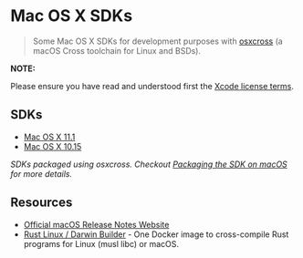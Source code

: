 # Mac OS X SDKs

> Some Mac OS X SDKs for development purposes with [osxcross](https://github.com/tpoechtrager/osxcross) (a macOS Cross toolchain for Linux and BSDs).

__NOTE:__

Please ensure you have read and understood first the [Xcode license terms](https://www.apple.com/legal/sla/docs/xcode.pdf).

## SDKs

- [Mac OS X 11.1](https://github.com/joseluisq/macosx-sdks/releases/tag/11.1)
- [Mac OS X 10.15](https://github.com/joseluisq/macosx-sdks/releases/tag/10.15)

*SDKs packaged using osxcross. Checkout [Packaging the SDK on macOS](https://github.com/tpoechtrager/osxcross#packaging-the-sdk) for more details.*

## Resources

- [Official macOS Release Notes Website](https://developer.apple.com/documentation/macos-release-notes)
- [Rust Linux / Darwin Builder](https://github.com/joseluisq/rust-linux-darwin-builder) - One Docker image to cross-compile Rust programs for Linux (musl libc) or macOS.
